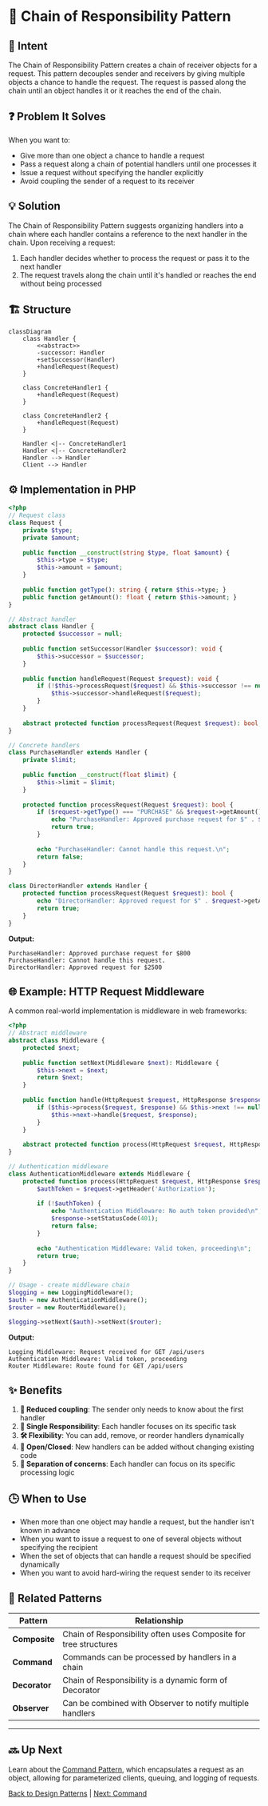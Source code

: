 # 🔗 Chain of Responsibility Pattern

## 🎯 Intent

The Chain of Responsibility Pattern creates a chain of receiver objects for a request. This pattern decouples sender and receivers by giving multiple objects a chance to handle the request. The request is passed along the chain until an object handles it or it reaches the end of the chain.

## ❓ Problem It Solves

When you want to:
- Give more than one object a chance to handle a request
- Pass a request along a chain of potential handlers until one processes it
- Issue a request without specifying the handler explicitly
- Avoid coupling the sender of a request to its receiver

## 💡 Solution

The Chain of Responsibility Pattern suggests organizing handlers into a chain where each handler contains a reference to the next handler in the chain. Upon receiving a request:

1. Each handler decides whether to process the request or pass it to the next handler
2. The request travels along the chain until it's handled or reaches the end without being processed

## 🏗️ Structure

```mermaid
classDiagram
    class Handler {
        <<abstract>>
        -successor: Handler
        +setSuccessor(Handler)
        +handleRequest(Request)
    }
    
    class ConcreteHandler1 {
        +handleRequest(Request)
    }
    
    class ConcreteHandler2 {
        +handleRequest(Request)
    }
    
    Handler <|-- ConcreteHandler1
    Handler <|-- ConcreteHandler2
    Handler --> Handler
    Client --> Handler
```

## ⚙️ Implementation in PHP

```php
<?php
// Request class
class Request {
    private $type;
    private $amount;
    
    public function __construct(string $type, float $amount) {
        $this->type = $type;
        $this->amount = $amount;
    }
    
    public function getType(): string { return $this->type; }
    public function getAmount(): float { return $this->amount; }
}

// Abstract handler
abstract class Handler {
    protected $successor = null;
    
    public function setSuccessor(Handler $successor): void {
        $this->successor = $successor;
    }
    
    public function handleRequest(Request $request): void {
        if (!$this->processRequest($request) && $this->successor !== null) {
            $this->successor->handleRequest($request);
        }
    }
    
    abstract protected function processRequest(Request $request): bool;
}

// Concrete handlers
class PurchaseHandler extends Handler {
    private $limit;
    
    public function __construct(float $limit) {
        $this->limit = $limit;
    }
    
    protected function processRequest(Request $request): bool {
        if ($request->getType() === "PURCHASE" && $request->getAmount() <= $this->limit) {
            echo "PurchaseHandler: Approved purchase request for $" . $request->getAmount() . "\n";
            return true;
        }
        
        echo "PurchaseHandler: Cannot handle this request.\n";
        return false;
    }
}

class DirectorHandler extends Handler {
    protected function processRequest(Request $request): bool {
        echo "DirectorHandler: Approved request for $" . $request->getAmount() . "\n";
        return true;
    }
}
```

**Output:**
```
PurchaseHandler: Approved purchase request for $800
PurchaseHandler: Cannot handle this request.
DirectorHandler: Approved request for $2500
```

## 🌐 Example: HTTP Request Middleware

A common real-world implementation is middleware in web frameworks:

```php
<?php
// Abstract middleware
abstract class Middleware {
    protected $next;
    
    public function setNext(Middleware $next): Middleware {
        $this->next = $next;
        return $next;
    }
    
    public function handle(HttpRequest $request, HttpResponse $response): void {
        if ($this->process($request, $response) && $this->next !== null) {
            $this->next->handle($request, $response);
        }
    }
    
    abstract protected function process(HttpRequest $request, HttpResponse $response): bool;
}

// Authentication middleware
class AuthenticationMiddleware extends Middleware {
    protected function process(HttpRequest $request, HttpResponse $response): bool {
        $authToken = $request->getHeader('Authorization');
        
        if (!$authToken) {
            echo "Authentication Middleware: No auth token provided\n";
            $response->setStatusCode(401);
            return false;
        }
        
        echo "Authentication Middleware: Valid token, proceeding\n";
        return true;
    }
}

// Usage - create middleware chain
$logging = new LoggingMiddleware();
$auth = new AuthenticationMiddleware();
$router = new RouterMiddleware();

$logging->setNext($auth)->setNext($router);
```

**Output:**
```
Logging Middleware: Request received for GET /api/users
Authentication Middleware: Valid token, proceeding
Router Middleware: Route found for GET /api/users
```

## ✨ Benefits

1. **🔄 Reduced coupling**: The sender only needs to know about the first handler
2. **🎯 Single Responsibility**: Each handler focuses on its specific task
3. **🛠️ Flexibility**: You can add, remove, or reorder handlers dynamically
4. **📝 Open/Closed**: New handlers can be added without changing existing code
5. **🧩 Separation of concerns**: Each handler can focus on its specific processing logic

## 🕒 When to Use

- When more than one object may handle a request, but the handler isn't known in advance
- When you want to issue a request to one of several objects without specifying the recipient
- When the set of objects that can handle a request should be specified dynamically
- When you want to avoid hard-wiring the request sender to its receiver

## 🔄 Related Patterns

| Pattern | Relationship |
|---------|-------------|
| **Composite** | Chain of Responsibility often uses Composite for tree structures |
| **Command** | Commands can be processed by handlers in a chain |
| **Decorator** | Chain of Responsibility is a dynamic form of Decorator |
| **Observer** | Can be combined with Observer to notify multiple handlers |

---

## 🔜 Up Next

Learn about the [Command Pattern](./02-command.md), which encapsulates a request as an object, allowing for parameterized clients, queuing, and logging of requests.

[Back to Design Patterns](../README.md) | [Next: Command](./02-command.md)
